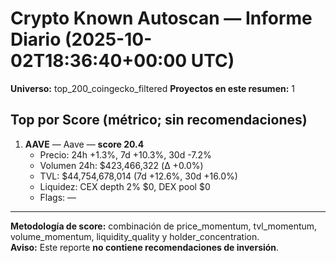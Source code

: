 # Crypto Known Autoscan — Informe Diario (2025-10-02T18:36:40+00:00 UTC)

**Universo:** top_200_coingecko_filtered
**Proyectos en este resumen:** 1

## Top por Score (métrico; sin recomendaciones)

1. **AAVE** — Aave — **score 20.4**
   - Precio: 24h +1.3%, 7d +10.3%, 30d -7.2%
   - Volumen 24h: $423,466,322 (Δ +0.0%)
   - TVL: $44,754,678,014 (7d +12.6%, 30d +16.0%)
   - Liquidez: CEX depth 2% $0, DEX pool $0
   - Flags: —


---

**Metodología de score:** combinación de price_momentum, tvl_momentum, volume_momentum, liquidity_quality y holder_concentration.  
**Aviso:** Este reporte **no contiene recomendaciones de inversión**.